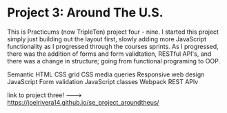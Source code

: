 # Project 3: Around The U.S.

This is Practicums (now TripleTen) project four - nine. I started this project simply just building out the layout first, slowly adding more JavaScript functionality as I progressed through the courses sprints. As I progressed, there was the addition of forms and form validtation, RESTful API's, and there was a change in structure; going from functional programing to OOP.

Semantic HTML
CSS grid
CSS media queries
Responsive web design
JavaScript
Form validation
JavaScript classes
Webpack
REST APIv

link to project three! ---> https://joelrivera14.github.io/se_project_aroundtheus/
